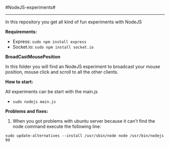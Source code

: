 #NodeJS-experiments#
* * *
In this repository you get all kind of fun experiments with NodeJS


**Requirements:**
  * Express:  `sudo npm install express`
  * Socket.io: `sudo npm install socket.io`


**BroadCastMousePosition**

In this folder you will find an NodeJS experiment to broadcast your mouse position, mouse click and scroll to all the other clients.


**How to start:**

  All experiments can be start with the main.js
  * `sudo nodejs main.js`
  
**Problems and fixes:**

1. When you got problems with ubuntu server because it can't find the node command execute the following line:

  `sudo update-alternatives --install /usr/sbin/node node /usr/bin/nodejs 99`
